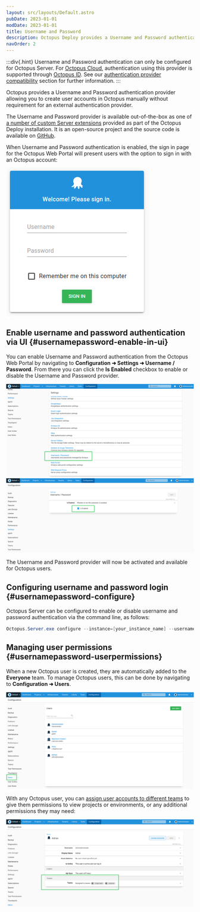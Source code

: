 ```yaml
---
layout: src/layouts/Default.astro
pubDate: 2023-01-01
modDate: 2023-01-01
title: Username and Password
description: Octopus Deploy provides a Username and Password authentication provider to allow log in with standard Octopus user accounts.
navOrder: 2
---
```


:::div{.hint}
Username and Password authentication can only be configured for Octopus Server. For [Octopus Cloud](/docs/octopus-cloud/), authentication using this provider is supported through [Octopus ID](/docs/security/authentication/octopusid-authentication/). See our [authentication provider compatibility](/docs/security/authentication/auth-provider-compatibility) section for further information. 
:::

Octopus provides a Username and Password authentication provider allowing you to create user accounts in Octopus manually without requirement for an external authentication provider.

The Username and Password provider is available out-of-the-box as one of [a number of custom Server extensions](/docs/administration/server-extensibility/customizing-an-octopus-deploy-server-extension) provided as part of the Octopus Deploy installation. It is an open-source project and the source code is available on [GitHub](https://github.com/OctopusDeploy/UsernamePasswordAuthenticationProvider).

When Username and Password authentication is enabled, the sign in page for the Octopus Web Portal will present users with the option to sign in with an Octopus account:

![Username and Password login screen](/docs/security/authentication/images/username-password-login.png "width=500")

## Enable username and password authentication via UI {#usernamepassword-enable-in-ui}

You can enable Username and Password authentication from the Octopus Web Portal by navigating to **Configuration ➜ Settings ➜ Username / Password**. From there you can click the **Is Enabled** checkbox to enable or disable the Username and Password provider.

![Username and Password settings](/docs/security/authentication/images/enable-username-password-1.png "width=500")
![Enable Username and Password checkbox](/docs/security/authentication/images/enable-username-password-2.png "width=500")

The Username and Password provider will now be activated and available for Octopus users.

## Configuring username and password login {#usernamepassword-configure}

Octopus Server can be configured to enable or disable username and password authentication via the command line, as follows:

```powershell
Octopus.Server.exe configure --instance=[your_instance_name] --usernamePasswordIsEnabled=true
```

## Managing user permissions {#usernamepassword-userpermissions}

When a new Octopus user is created, they are automatically added to the **Everyone** team. To manage Octopus users, this can be done by navigating to **Configuration ➜ Users**. 

![Managing users](/docs/security/authentication/images/username-password-managing-users.png "width=500")

With any Octopus user, you can [assign user accounts to different teams](/docs/security/users-and-teams) to give them permissions to view projects or environments, or any additional permissions they may need:

![User permissions](/docs/security/authentication/images/username-password-user-permissions.png "width=500")
